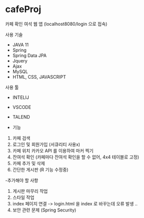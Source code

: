 # cafeProj

카페 확인 여석 웹 앱 
(localhost8080/login 으로 접속) 

사용 기술
- JAVA 11 
- Spring
- Spring Data JPA
- Jquery
- Ajax
- MySQL
- HTML, CSS, JAVASCRIPT


사용 툴
- INTELIJ
- VSCODE
- TALEND

- 기능
1. 카페 검색
2. 로그인 및 회원가입 (서큐리티 사용x)
3. 카페 위치 카카오 API 를 이용하여 마커 찍기
4. 잔여석 확인 (카페마다 잔여석 확인을 할 수 없어, 4x4 테이블로 고정)
5. 카페 추가 및 삭제
6. 간단한 게시판 (R 기능 수정중)

-추가해야 할 사항
1. 게시판 마무리 작업
2. 스타일 작업
3. index 페이지 연결 -> login.html 을 index 로 바꾸는데 오류 발생 ..
4. 보안 관련 문제 (Spring Security)
